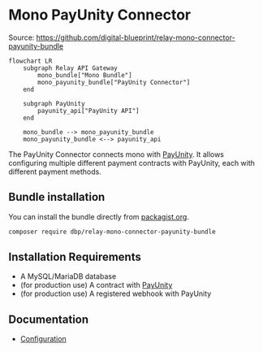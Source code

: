 # Mono PayUnity Connector

Source: https://github.com/digital-blueprint/relay-mono-connector-payunity-bundle

```mermaid
flowchart LR
    subgraph Relay API Gateway
        mono_bundle["Mono Bundle"]
        mono_payunity_bundle["PayUnity Connector"]
    end

    subgraph PayUnity
        payunity_api["PayUnity API"]
    end

    mono_bundle --> mono_payunity_bundle
    mono_payunity_bundle <--> payunity_api
```

The PayUnity Connector connects mono with [PayUnity](https://www.payunity.com/).
It allows configuring multiple different payment contracts with PayUnity, each with
different payment methods.

## Bundle installation

You can install the bundle directly from [packagist.org](https://packagist.org/packages/dbp/relay-mono-connector-payunity-bundle).

```bash
composer require dbp/relay-mono-connector-payunity-bundle
```

## Installation Requirements

* A MySQL/MariaDB database
* (for production use) A contract with [PayUnity](https://www.payunity.com/)
* (for production use) A registered webhook with PayUnity

## Documentation

* [Configuration](./config.md)
